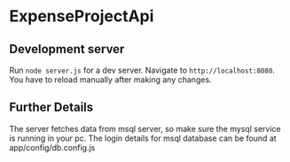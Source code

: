 # ExpenseProjectApi
## Development server

Run `node server.js` for a dev server. Navigate to `http://localhost:8080`. You have to reload manually after making any changes. 

## Further Details

The server fetches data from msql server, so make sure the mysql service is running in your pc. The login details for msql database can be found at app/config/db.config.js
